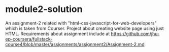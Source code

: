 # module2-solution
An assignment-2 related with "html-css-javascript-for-web-developers" which is taken from Courser. Project about creating website page using just HTML.
Requirements about assignment include at https://github.com/jhu-ep-coursera/fullstack-course4/blob/master/assignments/assignment2/Assignment-2.md
